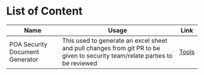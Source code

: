 # List of Content
| Name   | Usage   | Link  |
|---|---|---|
| POA Security Document Generator  | This used to generate an excel sheet and pull changes from git PR to be given to security team/relate parties to be reviewed  | [Tools](https://github.com/cuppyzh/xtr-tools/POA-Security-Document-Generator)  |